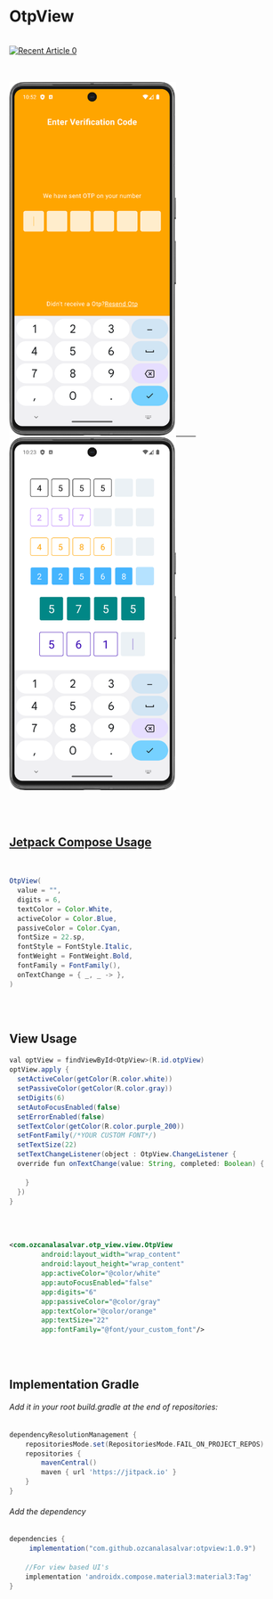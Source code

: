 # OtpView
<br>
<a target="_blank" href="https://github-readme-medium-recent-article.vercel.app/medium/@ozcanalasalvar/0"><img src="https://github-readme-medium-recent-article.vercel.app/medium/@ozcanalasalvar/0" alt="Recent Article 0"> 

<br>
<br>
<br>

<p align="start">
  <img src="https://github.com/ozcanalasalvar/otpview/blob/main/art/Screenshot_20231014_225243.png" width="300">
	 &nbsp;&nbsp;&nbsp;&nbsp;&nbsp;&nbsp;&nbsp;&nbsp;
  <img src="https://github.com/ozcanalasalvar/otpview/blob/main/art/Screenshot_20231014_222403.png" width="300">
</p>

<br>
<br>


## Jetpack Compose Usage

<br>

```java
OtpView(
  value = "",
  digits = 6,
  textColor = Color.White,
  activeColor = Color.Blue,
  passiveColor = Color.Cyan,
  fontSize = 22.sp,
  fontStyle = FontStyle.Italic,
  fontWeight = FontWeight.Bold,
  fontFamily = FontFamily(),
  onTextChange = { _, _ -> },
)
```

<br>
<br>

## View Usage

```java
val optView = findViewById<OtpView>(R.id.otpView)
optView.apply {
  setActiveColor(getColor(R.color.white))
  setPassiveColor(getColor(R.color.gray))
  setDigits(6)
  setAutoFocusEnabled(false)
  setErrorEnabled(false)
  setTextColor(getColor(R.color.purple_200))
  setFontFamily(/*YOUR CUSTOM FONT*/)
  setTextSize(22)
  setTextChangeListener(object : OtpView.ChangeListener {
  override fun onTextChange(value: String, completed: Boolean) {

    }
  })
}

```
<br>
<br>

```xml
<com.ozcanalasalvar.otp_view.view.OtpView
        android:layout_width="wrap_content"
        android:layout_height="wrap_content"
        app:activeColor="@color/white"
        app:autoFocusEnabled="false"
        app:digits="6"
        app:passiveColor="@color/gray"
        app:textColor="@color/orange"
        app:textSize="22"
        app:fontFamily="@font/your_custom_font"/>
```
<br>
<br>

## Implementation Gradle

###### Add it in your root build.gradle at the end of repositories:

```groovy
dependencyResolutionManagement {
	repositoriesMode.set(RepositoriesMode.FAIL_ON_PROJECT_REPOS)
	repositories {
		mavenCentral()
		maven { url 'https://jitpack.io' }
	}
}
```

###### Add the dependency

```groovy
dependencies {
	 implementation("com.github.ozcanalasalvar:otpview:1.0.9")

	//For view based UI's
	implementation 'androidx.compose.material3:material3:Tag'
}
```
